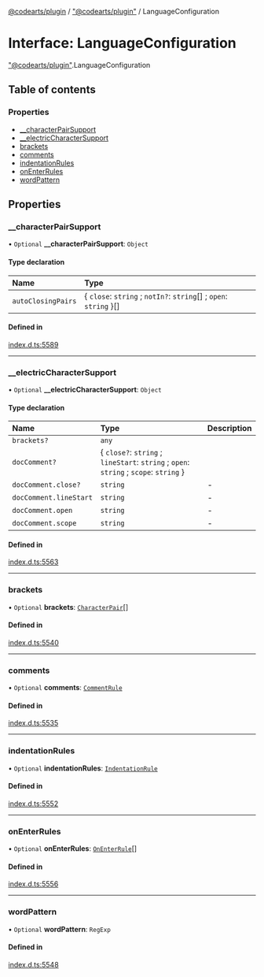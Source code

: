 [@codearts/plugin](../README.md) / ["@codearts/plugin"](../modules/_codearts_plugin_.md) / LanguageConfiguration

# Interface: LanguageConfiguration

["@codearts/plugin"](../modules/_codearts_plugin_.md).LanguageConfiguration

## Table of contents

### Properties

- [\_\_characterPairSupport](codearts_plugin_.LanguageConfiguration.md#__characterpairsupport)
- [\_\_electricCharacterSupport](codearts_plugin_.LanguageConfiguration.md#__electriccharactersupport)
- [brackets](codearts_plugin_.LanguageConfiguration.md#brackets)
- [comments](codearts_plugin_.LanguageConfiguration.md#comments)
- [indentationRules](codearts_plugin_.LanguageConfiguration.md#indentationrules)
- [onEnterRules](codearts_plugin_.LanguageConfiguration.md#onenterrules)
- [wordPattern](codearts_plugin_.LanguageConfiguration.md#wordpattern)

## Properties

### \_\_characterPairSupport

• `Optional` **\_\_characterPairSupport**: `Object`

#### Type declaration

| Name | Type |
| :------ | :------ |
| `autoClosingPairs` | { `close`: `string` ; `notIn?`: `string`[] ; `open`: `string`  }[] |

#### Defined in

[index.d.ts:5589](https://github.com/huaweicloud/cloudide-plugin-api/blob/03c74e5/index.d.ts#L5589)

___

### \_\_electricCharacterSupport

• `Optional` **\_\_electricCharacterSupport**: `Object`

#### Type declaration

| Name | Type | Description |
| :------ | :------ | :------ |
| `brackets?` | `any` |  |
| `docComment?` | { `close?`: `string` ; `lineStart`: `string` ; `open`: `string` ; `scope`: `string`  } |  |
| `docComment.close?` | `string` | - |
| `docComment.lineStart` | `string` | - |
| `docComment.open` | `string` | - |
| `docComment.scope` | `string` | - |

#### Defined in

[index.d.ts:5563](https://github.com/huaweicloud/cloudide-plugin-api/blob/03c74e5/index.d.ts#L5563)

___

### brackets

• `Optional` **brackets**: [`CharacterPair`](../modules/_codearts_plugin_.md#characterpair)[]

#### Defined in

[index.d.ts:5540](https://github.com/huaweicloud/cloudide-plugin-api/blob/03c74e5/index.d.ts#L5540)

___

### comments

• `Optional` **comments**: [`CommentRule`](codearts_plugin_.CommentRule.md)

#### Defined in

[index.d.ts:5535](https://github.com/huaweicloud/cloudide-plugin-api/blob/03c74e5/index.d.ts#L5535)

___

### indentationRules

• `Optional` **indentationRules**: [`IndentationRule`](codearts_plugin_.IndentationRule.md)

#### Defined in

[index.d.ts:5552](https://github.com/huaweicloud/cloudide-plugin-api/blob/03c74e5/index.d.ts#L5552)

___

### onEnterRules

• `Optional` **onEnterRules**: [`OnEnterRule`](codearts_plugin_.OnEnterRule.md)[]

#### Defined in

[index.d.ts:5556](https://github.com/huaweicloud/cloudide-plugin-api/blob/03c74e5/index.d.ts#L5556)

___

### wordPattern

• `Optional` **wordPattern**: `RegExp`

#### Defined in

[index.d.ts:5548](https://github.com/huaweicloud/cloudide-plugin-api/blob/03c74e5/index.d.ts#L5548)
